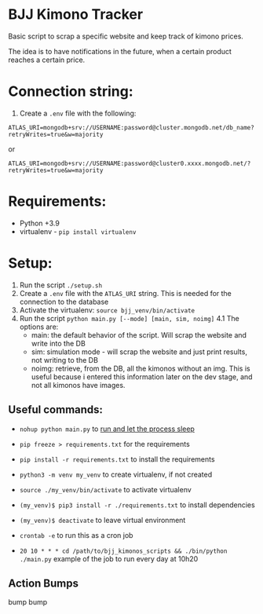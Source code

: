 # BJJ Kimono Tracker

Basic script to scrap a specific website and keep track of kimono prices.

The idea is to have notifications in the future, when a certain product reaches a certain price.

# Connection string:

1. Create a `.env` file with the following:

`ATLAS_URI=mongodb+srv://USERNAME:password@cluster.mongodb.net/db_name?retryWrites=true&w=majority`

or

`ATLAS_URI=mongodb+srv://USERNAME:password@cluster0.xxxx.mongodb.net/?retryWrites=true&w=majority`

# Requirements:

- Python +3.9
- virtualenv - `pip install virtualenv`

# Setup:

1. Run the script `./setup.sh`
2. Create a `.env` file with the `ATLAS_URI` string. This is needed for the connection to the database
3. Activate the virtualenv: `source bjj_venv/bin/activate`
4. Run the script `python main.py [--mode] [main, sim, noimg]`
   4.1 The options are:
   - main: the default behavior of the script. Will scrap the website and write into the DB
   - sim: simulation mode - will scrap the website and just print results, not writing to the DB
   - noimg: retrieve, from the DB, all the kimonos without an img. This is useful because i entered this information later on the dev stage, and not all kimonos have images.

## Useful commands:

- `nohup python main.py` to [run and let the process sleep](https://stackoverflow.com/questions/2975624/how-to-run-a-script-in-the-background-even-after-i-logout-ssh)

- `pip freeze > requirements.txt` for the requirements

- `pip install -r requirements.txt` to install the requirements

- `python3 -m venv my_venv` to create virtualenv, if not created

- `source ./my_venv/bin/activate` to activate virtualenv

- `(my_venv)$ pip3 install -r ./requirements.txt` to install dependencies

- `(my_venv)$ deactivate` to leave virtual environment

- `crontab -e` to run this as a cron job

- `20 10 * * * cd /path/to/bjj_kimonos_scripts && ./bin/python ./main.py` example of the job to run every day at 10h20

## Action Bumps
bump
bump
